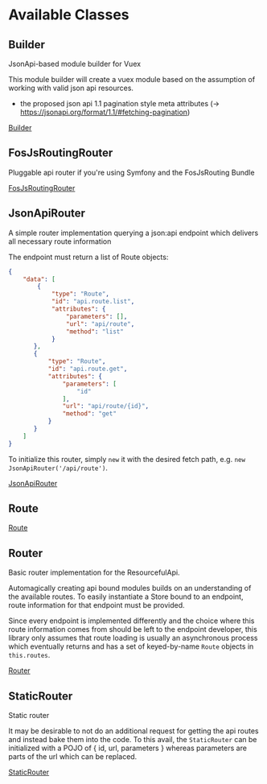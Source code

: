 # Available Classes

## Builder

JsonApi-based module builder for Vuex

This module builder will create a vuex module based on the assumption of
working with valid json api resources.

- the proposed json api 1.1 pagination style meta attributes
  (-> https://jsonapi.org/format/1.1/#fetching-pagination)

<a href="Builder.html">Builder</a>
## FosJsRoutingRouter

Pluggable api router if you're using Symfony and the FosJsRouting Bundle

<a href="FosJsRoutingRouter.html">FosJsRoutingRouter</a>
## JsonApiRouter

A simple router implementation querying a json:api endpoint which delivers all
necessary route information

The endpoint must return a list of Route objects:

```json
{
    "data": [
        {
            "type": "Route",
            "id": "api.route.list",
            "attributes": {
                "parameters": [],
                "url": "api/route",
                "method": "list"
            }
       },
       {
           "type": "Route",
           "id": "api.route.get",
           "attributes": {
               "parameters": [
                   "id"
               ],
               "url": "api/route/{id}",
               "method": "get"
           }
       }
    ]
}
```

To initialize this router, simply `new` it with the desired fetch path,
e.g. `new JsonApiRouter('/api/route')`.

<a href="JsonApiRouter.html">JsonApiRouter</a>
## Route



<a href="Route.html">Route</a>
## Router

Basic router implementation for the ResourcefulApi.

Automagically creating api bound modules builds on
an understanding of the available routes. To
easily instantiate a Store bound to an endpoint,
route information for that endpoint must be provided.

Since every endpoint is implemented differently and
the choice where this route information comes from
should be left to the endpoint developer, this
library only assumes that route loading is usually an
asynchronous process which eventually returns and
has a set of keyed-by-name `Route` objects in
`this.routes`.

<a href="Router.html">Router</a>
## StaticRouter

Static router

It may be desirable to not do an additional request
for getting the api routes and instead bake them into
the code. To this avail, the `StaticRouter` can be
initialized with a POJO of { id, url, parameters }
whereas parameters are parts of the url which can be replaced.

<a href="StaticRouter.html">StaticRouter</a>
